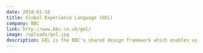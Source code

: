 ```yaml
---
date: 2018-01-10
title: Global Experience Language (GEL)
company: BBC
link: http://www.bbc.co.uk/gel/
image: /uploads/gel.jpg
description: GEL is the BBC's shared design framework which enables us to create consistent and delightful user experiences across all of our Digital Services.
---
```

